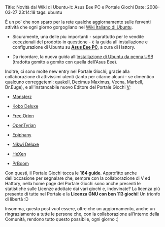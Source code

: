 Title: Novità dal Wiki di Ubuntu-it: Asus Eee PC e Portale Giochi
Date:  2008-03-27 23:14:18
tags: ubuntu

È un po' che non sparo per la rete qualche
aggiornamento sulle ferventi attività che ogni giorno gorgogliano nel [Wiki
Italiano di Ubuntu][1].

  * Sicuramente, una delle piu importanti - soprattutto per le vendite
eccezionali del prodotto in questione - è la guida all'installazione e
configurazione di Ubuntu su [**Asus Eee PC**][2], a cura di Hattory.

  * Da ricordare, la nuova guida all'[installazione di Ubuntu da penna USB][3]
(tradotta gomito a gomito con quella dell'Asus Eee).


Inoltre, ci sono molte new entry nel Portale Giochi, grazie alla
collaborazione di attivissimi utenti (tanto per citarne alcuni - se dimentico
qualcuno correggetemi: quakeII, Decimus Maximus, Vecna, Marbell, Dr.Euge), e
all'instancabile nuovo Editore del Portale Giochi [V][4]:

  * [Monsterz][5]

  * [Kobo Deluxe][6]

  * [Free Orion][7]

  * [OpenTyrian][8]

  * [Epiphany][9]

  * [Nikwi Deluxe][10]

  * [HeXen][11]

  * [PrBoom][12]

Con questi, il Portale Giochi tocca le **164 guide**. Approfitto anche
dell'occasione per segnalare che, sempre con la collaborazione di V ed
Hattory, nella home page del Portale Giochi sono anche presenti le statistiche
sulle Licenze adottate dai vari giochi e, indovinate? La licenza più presente
di tutte nel Portale e la **Licenza GNU con ben 113 giochi**! Un trionfo di
libertà :D


Insomma, questo post vuol essere, oltre che un aggiornamento, anche
un ringraziamento a tutte le persone che, con la collaborazione all'interno
della Comunità, rendono tutto questo possibile, ogni giorno :)

   [1]: http://wiki.ubuntu-it.org

   [2]: http://wiki.ubuntu-it.org/Hardware/Notebook/AsusEeePC

   [3]: http://wiki.ubuntu-it.org/Installazione/DaSupportoUSB

   [4]: http://wiki.ubuntu-it.org/RiccardoFilippone

   [5]: http://wiki.ubuntu-it.org/Giochi/Puzzle/Monsterz

   [6]: http://wiki.ubuntu-it.org/Giochi/Puzzle/KoboDeluxe

   [7]: http://wiki.ubuntu-it.org/Giochi/Strategia/FreeOrion

   [8]: http://wiki.ubuntu-it.org/Giochi/Puzzle/OpenTyrian

   [9]: http://wiki.ubuntu-it.org/Giochi/Puzzle/Epiphany

   [10]: http://wiki.ubuntu-it.org/Giochi/Puzzle/NikwiDeluxe

   [11]: http://wiki.ubuntu-it.org/Giochi/Azione/HeXen2

   [12]: http://wiki.ubuntu-it.org/Giochi/Azione/PrBoom
